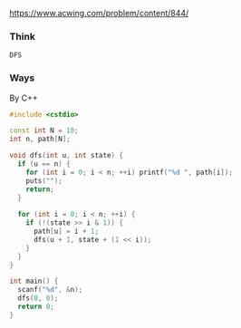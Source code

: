 https://www.acwing.com/problem/content/844/

### Think
```
DFS
```

### Ways
By C++
```C++
#include <cstdio>

const int N = 10;
int n, path[N];

void dfs(int u, int state) {
  if (u == n) {
    for (int i = 0; i < n; ++i) printf("%d ", path[i]);
    puts("");
    return;
  }
  
  for (int i = 0; i < n; ++i) {
    if (!(state >> i & 1)) {
      path[u] = i + 1;
      dfs(u + 1, state + (1 << i));
    }
  }
}

int main() {
  scanf("%d", &n);
  dfs(0, 0);
  return 0;
}
```
